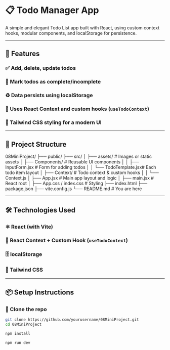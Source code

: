 # 📋 Todo Manager App

A simple and elegant Todo List app built with React, using custom context hooks, modular components, and localStorage for persistence.

---

## 🚀 Features

### ✅ Add, delete, update todos  
### 🎯 Mark todos as complete/incomplete  
### ♻️ Data persists using localStorage  
### 🔗 Uses React Context and custom hooks (`useTodoContext`)  
### 💅 Tailwind CSS styling for a modern UI

---

## 📁 Project Structure

08MiniProject/
├── public/
├── src/
│ ├── assets/ # Images or static assets
│ ├── Components/ # Reusable UI components
│ │ ├── InputForm.jsx # Form for adding todos
│ │ └── TodoTemplate.jsx# Each todo item layout
│ ├── Context/ # Todo context & custom hooks
│ │ └── Context.js
│ ├── App.jsx # Main app layout and logic
│ ├── main.jsx # React root
│ ├── App.css / index.css # Styling
├── index.html
├── package.json
├── vite.config.js
└── README.md # You are here


---

## 🛠️ Technologies Used

### ⚛️ React (with Vite)  
### 🧠 React Context + Custom Hook (`useTodoContext`)  
### 🗄️ localStorage  
### 🧵 Tailwind CSS

---

## 📦 Setup Instructions

### 🔧 Clone the repo

```bash
git clone https://github.com/yourusername/08MiniProject.git
cd 08MiniProject

npm install

npm run dev

